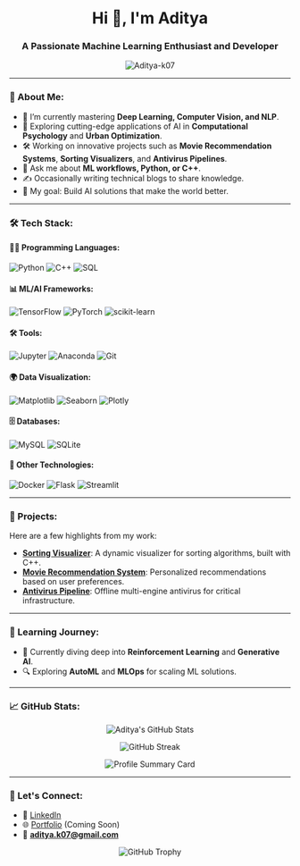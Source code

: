 <h1 align="center">Hi 👋, I'm Aditya</h1>
<h3 align="center">A Passionate Machine Learning Enthusiast and Developer</h3>

<p align="center">
  <img src="https://komarev.com/ghpvc/?username=Aditya-k07&label=Profile%20views&color=0e75b6&style=flat" alt="Aditya-k07" />
</p>

---

### 🚀 About Me:
- 🌱 I’m currently mastering **Deep Learning, Computer Vision, and NLP**.
- 🧠 Exploring cutting-edge applications of AI in **Computational Psychology** and **Urban Optimization**.
- 🛠️ Working on innovative projects such as **Movie Recommendation Systems**, **Sorting Visualizers**, and **Antivirus Pipelines**.
- 💬 Ask me about **ML workflows, Python, or C++**.
- ✍️ Occasionally writing technical blogs to share knowledge. 
- 🎯 My goal: Build AI solutions that make the world better.

---

### 🛠️ Tech Stack:
#### 👨‍💻 Programming Languages:
![Python](https://img.shields.io/badge/Python-3670A0?style=for-the-badge&logo=python&logoColor=ffdd54)
![C++](https://img.shields.io/badge/C++-00599C?style=for-the-badge&logo=cplusplus&logoColor=white)
![SQL](https://img.shields.io/badge/SQL-316192?style=for-the-badge&logo=sqlite&logoColor=white)

#### 📊 ML/AI Frameworks:
![TensorFlow](https://img.shields.io/badge/TensorFlow-FF6F00?style=for-the-badge&logo=tensorflow&logoColor=white)
![PyTorch](https://img.shields.io/badge/PyTorch-EE4C2C?style=for-the-badge&logo=pytorch&logoColor=white)
![scikit-learn](https://img.shields.io/badge/scikit--learn-F7931E?style=for-the-badge&logo=scikit-learn&logoColor=white)

#### 🛠️ Tools:
![Jupyter](https://img.shields.io/badge/Jupyter-F37626?style=for-the-badge&logo=jupyter&logoColor=white)
![Anaconda](https://img.shields.io/badge/Anaconda-44A833?style=for-the-badge&logo=anaconda&logoColor=white)
![Git](https://img.shields.io/badge/Git-F05032?style=for-the-badge&logo=git&logoColor=white)

#### 🌍 Data Visualization:
![Matplotlib](https://img.shields.io/badge/Matplotlib-3776AB?style=for-the-badge&logo=python&logoColor=white)
![Seaborn](https://img.shields.io/badge/Seaborn-2E4C88?style=for-the-badge&logoColor=white)
![Plotly](https://img.shields.io/badge/Plotly-239120?style=for-the-badge&logo=plotly&logoColor=white)

#### 🗄️ Databases:
![MySQL](https://img.shields.io/badge/MySQL-005C84?style=for-the-badge&logo=mysql&logoColor=white)
![SQLite](https://img.shields.io/badge/SQLite-003B57?style=for-the-badge&logo=sqlite&logoColor=white)

#### 📁 Other Technologies:
![Docker](https://img.shields.io/badge/Docker-2496ED?style=for-the-badge&logo=docker&logoColor=white)
![Flask](https://img.shields.io/badge/Flask-000000?style=for-the-badge&logo=flask&logoColor=white)
![Streamlit](https://img.shields.io/badge/Streamlit-FF4B4B?style=for-the-badge&logo=streamlit&logoColor=white)

---

### 🌟 Projects:
Here are a few highlights from my work:
- **[Sorting Visualizer](#)**: A dynamic visualizer for sorting algorithms, built with C++.
- **[Movie Recommendation System](#)**: Personalized recommendations based on user preferences.
- **[Antivirus Pipeline](#)**: Offline multi-engine antivirus for critical infrastructure.

---

### 🌱 Learning Journey:
- 📖 Currently diving deep into **Reinforcement Learning** and **Generative AI**.
- 🔍 Exploring **AutoML** and **MLOps** for scaling ML solutions.

---

### 📈 GitHub Stats:
<p align="center">
  <img src="https://github-readme-stats.vercel.app/api?username=Aditya-k07&show_icons=true&theme=radical" alt="Aditya's GitHub Stats" />
</p>

<p align="center">
  <img src="https://github-readme-streak-stats.herokuapp.com/?user=Aditya-k07&theme=radical" alt="GitHub Streak" />
</p>

<p align="center">
  <img src="https://github-profile-summary-cards.vercel.app/api/cards/profile-details?username=Aditya-k07&theme=radical" alt="Profile Summary Card" />
</p>

---

### 🤝 Let's Connect:
- 💼 [LinkedIn](https://linkedin.com/in/Aditya-k07)
- 🌐 [Portfolio](#) (Coming Soon)
- 📧 **aditya.k07@gmail.com**

<p align="center">
  <img src="https://github-profile-trophy.vercel.app/?username=Aditya-k07&theme=radical" alt="GitHub Trophy" />
</p>
